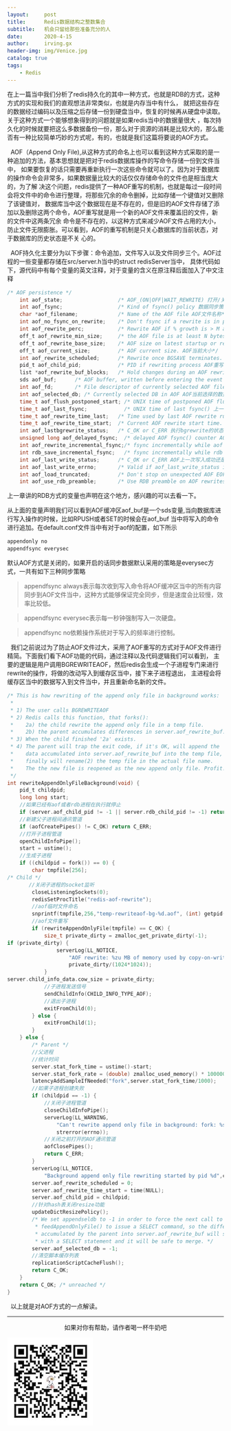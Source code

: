 ```yaml
---
layout:     post
title:      Redis数据结构之整数集合
subtitle:   机会只留给那些准备充分的人
date:       2020-4-15
author:     irving.gx
header-img: img/Venice.jpg
catalog: true
tags:
    - Redis
---
```


 在上一篇当中我们分析了redis持久化的其中一种方式，也就是RDB的方式，这种方式的实现和我们的直观想法非常类似，也就是内存当中有什么，
 就把这些存在的数据经过编码以及压缩之后存储一份到硬盘当中，恢复的时候再从硬盘中读取。关于这种方式一个能够想象得到的问题就是如果redis当中的数据量很大
 ，每次持久化的时候就要把这么多数据备份一份，那么对于资源的消耗是比较大的，那么能否有一种比较简单巧妙的方式呢，有的，也就是我们这篇将要说的AOF方式。
 
  AOF（Append Only File),从这种方式的命名上也可以看到这种方式采取的是一种追加的方法，基本思想就是把对于redis数据库操作的写命令存储一份到文件当中，
  如果要恢复的话只需要再重新执行一次这些命令就可以了。因为对于数据库的操作命令会非常多，如果数据量比较大的话仅仅存储命令的文件也是相当庞大的，为了解
  决这个问题，redis提供了一种AOF重写的机制，也就是每过一段时间会将文件中的命令进行整理，将那些冗余的命令删掉，比如存储一个键值对又删除了该键值对，
  数据库当中这个数据现在是不存在的，但是旧的AOF文件存储了添加以及删除这两个命令，AOF重写就是用一个新的AOF文件来覆盖旧的文件，新的文件中这两条冗余
  命令是不存在的，以这种方式来减少AOF文件占用的大小，防止文件无限膨胀。可以看到，AOF的重写机制是只关心数据库的当前状态，对于数据库的历史状态是不关
  心的。
  
  AOF持久化主要分为以下步骤：命令追加，文件写入以及文件同步三个。AOF过程的一些变量都存储在src/server.h当中的struct redisServer当中，
  具体代码如下，源代码中有每个变量的英文注释，对于变量的含义在原注释后面加入了中文注释
```c
/* AOF persistence */
    int aof_state;                  /* AOF_(ON|OFF|WAIT_REWRITE) 打开/关闭/等待重写*/
    int aof_fsync;                  /* Kind of fsync() policy 数据同步策略*/
    char *aof_filename;             /* Name of the AOF file AOF文件名称*/
    int aof_no_fsync_on_rewrite;    /* Don't fsync if a rewrite is in prog. 如果重写在执行不进行同步*/
    int aof_rewrite_perc;           /* Rewrite AOF if % growth is > M and... */
    off_t aof_rewrite_min_size;     /* the AOF file is at least N bytes. AOF文件至少有N字节大小*/
    off_t aof_rewrite_base_size;    /* AOF size on latest startup or rewrite. 最近一次启动AOF或者重写时AOF文件大小*/
    off_t aof_current_size;         /* AOF current size. AOF当前大小*/
    int aof_rewrite_scheduled;      /* Rewrite once BGSAVE terminates. 一旦BGSAVE中止就进行重写*/
    pid_t aof_child_pid;            /* PID if rewriting process AOF重写子进程id*/
    list *aof_rewrite_buf_blocks;   /* Hold changes during an AOF rewrite. AOF重写缓存链表，每个节点是一个缓存块*/
    sds aof_buf;      /* AOF buffer, written before entering the event loop AOF缓冲区*/
    int aof_fd;       /* File descriptor of currently selected AOF file AOF文件的描述*/
    int aof_selected_db; /* Currently selected DB in AOF AOF当前选择的数据库*/
    time_t aof_flush_postponed_start; /* UNIX time of postponed AOF flush 推迟写入操作的时间*/
    time_t aof_last_fsync;            /* UNIX time of last fsync() 上一次数据同步时间*/
    time_t aof_rewrite_time_last;   /* Time used by last AOF rewrite run. 上一次AOF重写操作消耗的时间*/
    time_t aof_rewrite_time_start;  /* Current AOF rewrite start time. 当前AOF重写开始时间*/
    int aof_lastbgrewrite_status;   /* C_OK or C_ERR 执行bgrewrite的状态*/
    unsigned long aof_delayed_fsync;  /* delayed AOF fsync() counter AOF数据同步被推迟了多少次*/
    int aof_rewrite_incremental_fsync;/* fsync incrementally while aof rewriting? */
    int rdb_save_incremental_fsync;   /* fsync incrementally while rdb saving? */
    int aof_last_write_status;      /* C_OK or C_ERR AOF上一次写入成功还是失败的状态*/
    int aof_last_write_errno;       /* Valid if aof_last_write_status is ERR AOF上一次写入错误码*/
    int aof_load_truncated;         /* Don't stop on unexpected AOF EOF. */
    int aof_use_rdb_preamble;       /* Use RDB preamble on AOF rewrites. */

```

 上一章讲的RDB方式的变量也声明在这个地方，感兴趣的可以去看一下。
 
  从上面的变量声明我们可以看到AOF缓冲区aof_buf是一个sds变量,当向数据库进行写入操作的时候，比如RPUSH或者SET的时候会在aof_buf
  当中将写入的命令进行追加。在default.conf文件当中有对于aof的配置，如下所示

```c
appendonly no
appendfsync everysec

```
默认AOF方式是关闭的，如果开启的话同步数据默认采用的策略是everysec方式，一共有如下三种同步策略

> appendfsync always表示每次收到写入命令将AOF缓冲区当中的所有内容同步到AOF文件当中，这种方式能够保证完全同步，但是速度会比较慢，效率比较低。

> appendfsync everysec表示每一秒钟强制写入一次硬盘。

> appendfsync no依赖操作系统对于写入的频率进行控制。

   我们之前说过为了防止AOF文件过大，采用了AOF重写的方式对于AOF文件进行精简。下面我们看下AOF功能的代码，通过注释以及代码逻辑我们可以看到，
   主要的逻辑是用户调用BGREWRITEAOF，然后redis会生成一个子进程专门来进行rewrite的操作，将做的改动写入到缓存区当中，接下来子进程退出，
   主进程会将缓存区当中的数据写入到文件当中，并且重新命名新的文件。

```c
/* This is how rewriting of the append only file in background works:
 *
 * 1) The user calls BGREWRITEAOF
 * 2) Redis calls this function, that forks():
 *    2a) the child rewrite the append only file in a temp file.
 *    2b) the parent accumulates differences in server.aof_rewrite_buf.
 * 3) When the child finished '2a' exists.
 * 4) The parent will trap the exit code, if it's OK, will append the
 *    data accumulated into server.aof_rewrite_buf into the temp file, and
 *    finally will rename(2) the temp file in the actual file name.
 *    The the new file is reopened as the new append only file. Profit!
 */
int rewriteAppendOnlyFileBackground(void) {
    pid_t childpid;
    long long start;
    //如果已经有aof或者rdb进程在执行就停止
    if (server.aof_child_pid != -1 || server.rdb_child_pid != -1) return C_ERR;
    //新建父子进程间通讯管道
    if (aofCreatePipes() != C_OK) return C_ERR;
    //打开子进程管道
    openChildInfoPipe();
    start = ustime();
    //生成子进程
    if ((childpid = fork()) == 0) {
        char tmpfile[256];
/* Child */
       //关闭子进程的socket监听
        closeListeningSockets(0);
        redisSetProcTitle("redis-aof-rewrite");
        //aof临时文件命名
        snprintf(tmpfile,256,"temp-rewriteaof-bg-%d.aof", (int) getpid());
        //aof文件重写
        if (rewriteAppendOnlyFile(tmpfile) == C_OK) {
            size_t private_dirty = zmalloc_get_private_dirty(-1);
if (private_dirty) {
                serverLog(LL_NOTICE,
                    "AOF rewrite: %zu MB of memory used by copy-on-write",
                    private_dirty/(1024*1024));
            }
server.child_info_data.cow_size = private_dirty;
            //子进程发送信号
            sendChildInfo(CHILD_INFO_TYPE_AOF);
            //退出子进程
            exitFromChild(0);
        } else {
            exitFromChild(1);
        }
    } else {
        /* Parent */
        //父进程
        //统计时间
        server.stat_fork_time = ustime()-start;
        server.stat_fork_rate = (double) zmalloc_used_memory() * 1000000 / server.stat_fork_time / (1024*1024*1024); /* GB per second. */
        latencyAddSampleIfNeeded("fork",server.stat_fork_time/1000);
        //如果子进程创建失败
        if (childpid == -1) {
            //关闭子进程管道
            closeChildInfoPipe();
            serverLog(LL_WARNING,
                "Can't rewrite append only file in background: fork: %s",
                strerror(errno));
            //关闭之前打开的AOF通讯管道
            aofClosePipes();
            return C_ERR;
        }
        serverLog(LL_NOTICE,
            "Background append only file rewriting started by pid %d",childpid);
        server.aof_rewrite_scheduled = 0;
        server.aof_rewrite_time_start = time(NULL);
        server.aof_child_pid = childpid;
        //针对hash表关闭resize功能
        updateDictResizePolicy();
        /* We set appendseldb to -1 in order to force the next call to the
         * feedAppendOnlyFile() to issue a SELECT command, so the differences
         * accumulated by the parent into server.aof_rewrite_buf will start
         * with a SELECT statement and it will be safe to merge. */
        server.aof_selected_db = -1;
        //清空脚本缓存列表
        replicationScriptCacheFlush();
        return C_OK;
    }
    return C_OK; /* unreached */
}

```

   以上就是对AOF方式的一点解读。

  - - -
  <p align="center">如果对你有帮助，请作者喝一杯牛奶吧</p>
     
 ![image](https://raw.githubusercontent.com/GuoXinsayhello/GuoXinsayhello.github.io/master/img/wepay.jpg)
